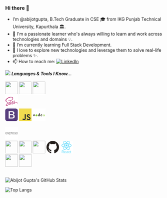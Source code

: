 ### Hi there 👋
- I’m @abijotgupta, B.Tech Graduate in CSE 🎓 from IKG Punjab Technical University, Kapurthala 🏛.
- 👀 I'm a passionate learner who's always willing to learn and work across technologies and domains 💡.
- 🌱 I’m currently learning Full Stack Development.
- 💞️ I love to explore new technologies and leverage them to solve real-life problems ✨.
- 📫 How to reach me: 
[![LinkedIn](https://img.shields.io/badge/-Abijot_Gupta-2867B2?style=flat&logo=Linkedin&logoColor=white)](https://www.linkedin.com/in/abijot-gupta/)
 
<img src="https://media.giphy.com/media/ObNTw8Uzwy6KQ/giphy.gif" width="30px">&nbsp;***Languages & Tools I Know...***
<br><br>
<code><img height="40" width="40" src="https://images.vexels.com/media/users/3/166401/isolated/preview/b82aa7ac3f736dd78570dd3fa3fa9e24-java-programming-language-icon-by-vexels.png"></code>
<code><img height="40" width="40" src="https://www.naveedashfaq.me/img/c++.png"></code>
<code><img height="40" width="40" src="https://cdn.iconscout.com/icon/free/png-256/css-131-722685.png"></code>
<code> <img height="40" width="40" src="https://raw.githubusercontent.com/devicons/devicon/master/icons/sass/sass-original.svg"> </code>
<code><img height="40" width="40" src="https://raw.githubusercontent.com/github/explore/80688e429a7d4ef2fca1e82350fe8e3517d3494d/topics/bootstrap/bootstrap.png"></code>
<code><img height="40" width="40" src="https://raw.githubusercontent.com/github/explore/80688e429a7d4ef2fca1e82350fe8e3517d3494d/topics/javascript/javascript.png"></code>
<code><img height="40" width="40" src="https://raw.githubusercontent.com/devicons/devicon/master/icons/nodejs/nodejs-original-wordmark.svg"> </code>
<code> <img height="40" width="40" src="https://raw.githubusercontent.com/devicons/devicon/master/icons/express/express-original-wordmark.svg"> </code>
<code><img height="40" width="40" src="https://www.vectorlogo.zone/logos/mysql/mysql-ar21.svg"></code>
<code><img height="40" width="40" src="https://cdn.iconscout.com/icon/free/png-512/mongodb-3-1175138.png"></code>
<code><img height="40" width="40" src="https://upload.wikimedia.org/wikipedia/commons/thumb/3/3f/Git_icon.svg/1024px-Git_icon.svg.png"></code>
<code><img height="40" width="40" src="https://raw.githubusercontent.com/github/explore/80688e429a7d4ef2fca1e82350fe8e3517d3494d/topics/github-api/github-api.png"></code>
<code><img height="40" width="40" src="https://raw.githubusercontent.com/devicons/devicon/master/icons/react/react-original-wordmark.svg"> </code>
<code><img height="40" width="40" src="https://www.vectorlogo.zone/logos/npmjs/npmjs-ar21.svg"></code>
<code><img height="40" width="40" src="https://www.vectorlogo.zone/logos/js_webpack/js_webpack-ar21.svg"></code>
<br/><br>

![Abijot Gupta's GitHub Stats](https://github-readme-stats.vercel.app/api?username=abijotgupta&show_icons=true&count_private=true)

![Top Langs](https://github-readme-stats.vercel.app/api/top-langs/?username=abijotgupta&layout=compact)
<!---
abijotgupta/abijotgupta is a ✨ special ✨ repository because its `README.md` (this file) appears on your GitHub profile.
You can click the Preview link to take a look at your changes.
--->
